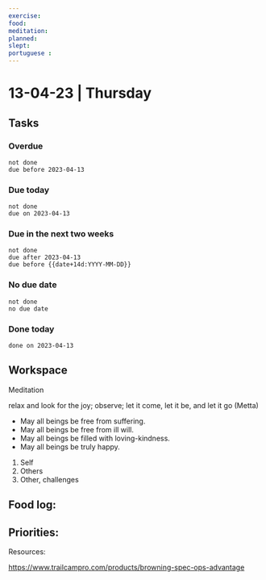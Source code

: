 ```yaml
---
exercise: 
food:
meditation:
planned:
slept:
portuguese :
---
```


# 13-04-23 | Thursday

## Tasks
### Overdue
```tasks
not done
due before 2023-04-13
```

### Due today
```tasks
not done
due on 2023-04-13
```

### Due in the next two weeks
```tasks
not done
due after 2023-04-13
due before {{date+14d:YYYY-MM-DD}}
```

### No due date
```tasks
not done
no due date
```

### Done today
```tasks
done on 2023-04-13
```

## Workspace

Meditation 

relax and look for the joy; observe; let it come, let it be, and let it go
(Metta)
-   May all beings be free from suffering.
-   May all beings be free from ill will.
-   May all beings be filled with loving-kindness.
-   May all beings be truly happy.

1. Self
2. Others
3. Other, challenges

Food log:
- 

Priorities:
- 

Resources:

https://www.trailcampro.com/products/browning-spec-ops-advantage